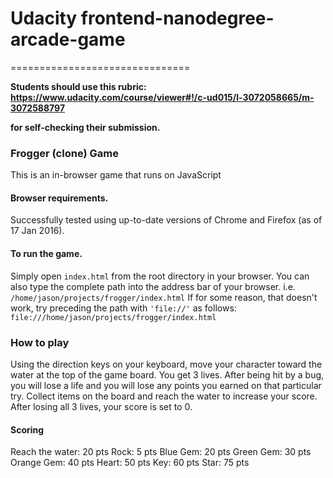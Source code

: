 # Udacity frontend-nanodegree-arcade-game
===============================

**Students should use this rubric: https://www.udacity.com/course/viewer#!/c-ud015/l-3072058665/m-3072588797**

**for self-checking their submission.**


### Frogger (clone) Game

This is an in-browser game that runs on JavaScript

#### Browser requirements.

Successfully tested using up-to-date versions of Chrome and Firefox (as of 17 Jan 2016).

#### To run the game.

Simply open `index.html` from the root directory in your browser.
You can also type the complete path into the address bar of your browser.
  i.e. `/home/jason/projects/frogger/index.html`
  If for some reason, that doesn't work, try preceding the path with `'file://'` as follows:
    `file:///home/jason/projects/frogger/index.html`

### How to play

Using the direction keys on your keyboard, move your character toward the water at the top
of the game board.  You get 3 lives.  After being hit by a bug, you will lose a life and you
will lose any points you earned on that particular try.  Collect items on the board and reach
the water to increase your score.  After losing all 3 lives, your score is set to 0.

#### Scoring

Reach the water:  20 pts
Rock:             5 pts
Blue Gem:         20 pts
Green Gem:        30 pts
Orange Gem:       40 pts
Heart:            50 pts
Key:              60 pts
Star:             75 pts
